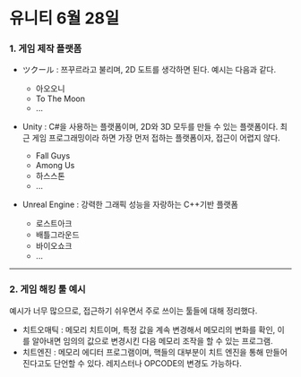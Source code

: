 # 유니티 6월 28일

### 1. 게임 제작 플랫폼

- ツクール : 쯔꾸르라고 불리며, 2D 도트를 생각하면 된다. 예시는 다음과 같다.
    - 아오오니
    - To The Moon
    - ...

- Unity : C#을 사용하는 플랫폼이며, 2D와 3D 모두를 만들 수 있는 플랫폼이다. 최근 게임 프로그래밍이라 하면 가장 먼저 접하는 플랫폼이자, 접근이 어렵지 않다. 
    - Fall Guys
    - Among Us
    - 하스스톤
    - ...

- Unreal Engine : 강력한 그래픽 성능을 자랑하는 C++기반 플랫폼
    - 로스트아크
    - 배틀그라운드
    - 바이오쇼크
    - ...

---
### 2. 게임 해킹 툴 예시
예시가 너무 많으므로, 접근하기 쉬우면서 주로 쓰이는 툴들에 대해 정리했다.
- 치트오매틱 : 메모리 치트이며, 특정 값을 계속 변경해서 메모리의 변화를 확인, 이를 알아내면 임의의 값으로 변경시킨 다음 메모리 조작을 할 수 있는 프로그램.
- 치트엔진 : 메모리 에디터 프로그램이며, 핵들의 대부분이 치트 엔진을 통해 만들어진다고도 단언할 수 있다. 레지스터나 OPCODE의 변경도 가능하다.